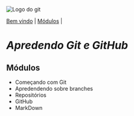 ![Logo do git](https://storage.googleapis.com/workover/courses/banners/93388ff2b17bf2c8b3cf1c780c23d120.png)

[Bem vindo](#apredendo-git-e-github) |
[Módulos](#módulos) |



# _Apredendo Git e GitHub_

## Módulos
* Começando com Git
* Apredendendo sobre branches
* Repositórios
* GitHub
* MarkDown
